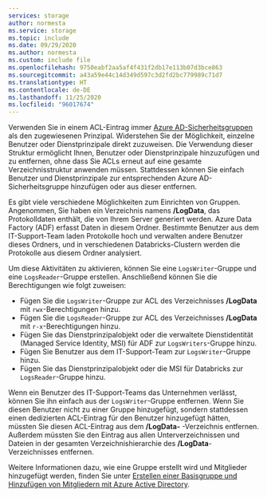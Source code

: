 ```yaml
---
services: storage
author: normesta
ms.service: storage
ms.topic: include
ms.date: 09/29/2020
ms.author: normesta
ms.custom: include file
ms.openlocfilehash: 9750eabf2aa5af4f431f2db17e113b07d3bce863
ms.sourcegitcommit: a43a59e44c14d349d597c3d2fd2bc779989c71d7
ms.translationtype: HT
ms.contentlocale: de-DE
ms.lasthandoff: 11/25/2020
ms.locfileid: "96017674"
---
```

Verwenden Sie in einem ACL-Eintrag immer [Azure AD-Sicherheitsgruppen](../articles/active-directory/fundamentals/active-directory-manage-groups.md) als den zugewiesenen Prinzipal. Widerstehen Sie der Möglichkeit, einzelne Benutzer oder Dienstprinzipale direkt zuzuweisen. Die Verwendung dieser Struktur ermöglicht Ihnen, Benutzer oder Dienstprinzipale hinzuzufügen und zu entfernen, ohne dass Sie ACLs erneut auf eine gesamte Verzeichnisstruktur anwenden müssen. Stattdessen können Sie einfach Benutzer und Dienstprinzipale zur entsprechenden Azure AD-Sicherheitsgruppe hinzufügen oder aus dieser entfernen. 

Es gibt viele verschiedene Möglichkeiten zum Einrichten von Gruppen. Angenommen, Sie haben ein Verzeichnis namens **/LogData**, das Protokolldaten enthält, die von Ihrem Server generiert werden. Azure Data Factory (ADF) erfasst Daten in diesem Ordner. Bestimmte Benutzer aus dem IT-Support-Team laden Protokolle hoch und verwalten andere Benutzer dieses Ordners, und in verschiedenen Databricks-Clustern werden die Protokolle aus diesem Ordner analysiert. 

Um diese Aktivitäten zu aktivieren, können Sie eine `LogsWriter`-Gruppe und eine `LogsReader`-Gruppe erstellen. Anschließend können Sie die Berechtigungen wie folgt zuweisen:

- Fügen Sie die `LogsWriter`-Gruppe zur ACL des Verzeichnisses **/LogData** mit `rwx`-Berechtigungen hinzu.
- Fügen Sie die `LogsReader`-Gruppe zur ACL des Verzeichnisses **/LogData** mit `r-x`-Berechtigungen hinzu.
- Fügen Sie das Dienstprinzipalobjekt oder die verwaltete Dienstidentität (Managed Service Identity, MSI) für ADF zur `LogsWriters`-Gruppe hinzu.
- Fügen Sie Benutzer aus dem IT-Support-Team zur `LogsWriter`-Gruppe hinzu.
- Fügen Sie das Dienstprinzipalobjekt oder die MSI für Databricks zur `LogsReader`-Gruppe hinzu.

Wenn ein Benutzer des IT-Support-Teams das Unternehmen verlässt, können Sie ihn einfach aus der `LogsWriter`-Gruppe entfernen. Wenn Sie diesen Benutzer nicht zu einer Gruppe hinzugefügt, sondern stattdessen einen dedizierten ACL-Eintrag für den Benutzer hinzugefügt hätten, müssten Sie diesen ACL-Eintrag aus dem **/LogData-** -Verzeichnis entfernen. Außerdem müssten Sie den Eintrag aus allen Unterverzeichnissen und Dateien in der gesamten Verzeichnishierarchie des **/LogData**-Verzeichnisses entfernen. 

Weitere Informationen dazu, wie eine Gruppe erstellt wird und Mitglieder hinzugefügt werden, finden Sie unter [Erstellen einer Basisgruppe und Hinzufügen von Mitgliedern mit Azure Active Directory](../articles/active-directory/fundamentals/active-directory-groups-create-azure-portal.md).